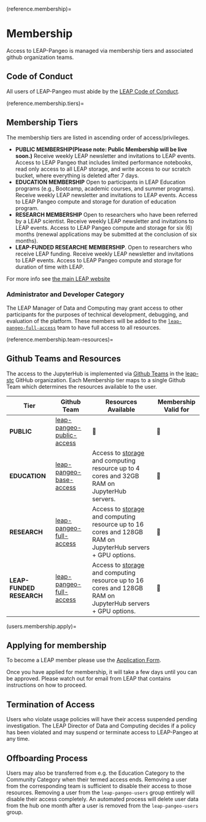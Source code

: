 (reference.membership)=

# Membership

Access to LEAP-Pangeo is managed via membership tiers and associated github organization teams.

## Code of Conduct

All users of LEAP-Pangeo must abide by the [LEAP Code of Conduct](https://leap.columbia.edu/wp-content/uploads/2023/05/LEAP-Code-of-Conduct_V1_October-2022.pdf).

(reference.membership.tiers)=

## Membership Tiers

The membership tiers are listed in ascending order of access/privileges.

- **PUBLIC MEMBERSHIP(Please note: Public Membership will be live soon.)** Receive weekly LEAP newsletter and invitations to LEAP events. Access to LEAP Pangeo that includes limited performance notebooks, read only access to all LEAP storage, and write access to our scratch bucket, where everything is deleted after 7 days.
- **EDUCATION MEMBERSHIP** Open to participants in LEAP Education programs (e.g., Bootcamp, academic courses, and summer programs). Receive weekly LEAP newsletter and invitations to LEAP events. Access to LEAP Pangeo compute and storage for duration of education program.
- **RESEARCH MEMBERSHIP** Open to researchers who have been referred by a LEAP scientist. Receive weekly LEAP newsletter and invitations to LEAP events. Access to LEAP Pangeo compute and storage for six (6) months (renewal applications may be submitted at the conclusion of six months).
- **LEAP-FUNDED RESEARCHE MEMBERSHIP**. Open to researchers who receive LEAP funding. Receive weekly LEAP newsletter and invitations to LEAP events. Access to LEAP Pangeo compute and storage for duration of time with LEAP.

For more info see [the main LEAP website](https://leap.columbia.edu/research-home/leap-pangeo/)

### Administrator and Developer Category

The LEAP Manager of Data and Computing may grant access to other participants for
the purposes of technical development, debugging, and evaluation of the platform. These members will be added to the [`leap-pangeo-full-access`](https://github.com/orgs/leap-stc/teams/leap-pangeo-full-access) team to have full access to all resources.

(reference.membership.team-resources)=

## Github Teams and Resources

The access to the JupyterHub is implemented via [Github Teams](https://docs.github.com/en/organizations/organizing-members-into-teams/about-teams) in the [leap-stc](https://github.com/orgs/leap-stc/teams) GitHub organization. Each Membership tier maps to a single Github Team which determines the resources available to the user.

| Tier                     | Github Team                                                                                   | Resources Available                                                                                                                            | Membership Valid for |
| ------------------------ | --------------------------------------------------------------------------------------------- | ---------------------------------------------------------------------------------------------------------------------------------------------- | -------------------- |
| **PUBLIC**               | [leap-pangeo-public-access](https://github.com/orgs/leap-stc/teams/leap-pangeo-public-access) | 🚧                                                                                                                                             | 🚧                   |
| **EDUCATION**            | [leap-pangeo-base-access](https://github.com/orgs/leap-stc/teams/leap-pangeo-base-access)     | Access to [storage](reference.infrastructure.buckets) and computing resource up to 4 cores and 32GB RAM on JupyterHub servers.                 | 🚧                   |
| **RESEARCH**             | [leap-pangeo-full-access](https://github.com/orgs/leap-stc/teams/leap-pangeo-full-access)     | Access to [storage](reference.infrastructure.buckets) and computing resource up to 16 cores and 128GB RAM on JupyterHub servers + GPU options. | 🚧                   |
| **LEAP-FUNDED RESEARCH** | [leap-pangeo-full-access](https://github.com/orgs/leap-stc/teams/leap-pangeo-full-access)     | Access to [storage](reference.infrastructure.buckets) and computing resource up to 16 cores and 128GB RAM on JupyterHub servers + GPU options. | 🚧                   |

(users.membership.apply)=

## Applying for membership

To become a LEAP member please use the [Application Form](https://forms.gle/RpeaMZh5btTdZtzu8).

Once you have applied for membership, it will take a few days until you can be approved. Please watch out for email from LEAP that contains instructions on how to proceed.

## Termination of Access

Users who violate usage policies will have their access suspended pending investigation.
The LEAP Director of Data and Computing decides if a policy has been violated and
may suspend or terminate access to LEAP-Pangeo at any time.

## Offboarding Process

Users may also be transferred from e.g. the Education Category to the Community Category
when their termed access ends.
Removing a user from the corresponding team is sufficient to disable their access
to those resources.
Removing a user from the `leap-pangeo-users` group entirely will disable their access
completely.
An automated process will delete user data from the hub one month after a user
is removed from the `leap-pangeo-users` group.
